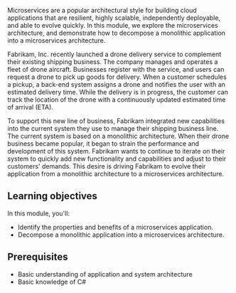 Microservices are a popular architectural style for building cloud applications that are resilient, highly scalable, independently deployable, and able to evolve quickly. In this module, we explore the microservices architecture, and demonstrate how to decompose a monolithic application into a microservices architecture.

Fabrikam, Inc. recently launched a drone delivery service to complement their existing shipping business. The company manages and operates a fleet of drone aircraft. Businesses register with the service, and users can request a drone to pick up goods for delivery. When a customer schedules a pickup, a back-end system assigns a drone and notifies the user with an estimated delivery time. While the delivery is in progress, the customer can track the location of the drone with a continuously updated estimated time of arrival (ETA).

To support this new line of business, Fabrikam integrated new capabilities into the current system they use to manage their shipping business line. The current system is based on a monolithic architecture. When their drone business became popular, it began to strain the performance and development of this system. Fabrikam wants to continue to iterate on their system to quickly add new functionality and capabilities and adjust to their customers' demands. This desire is driving Fabrikam to evolve their application from a monolithic architecture to a microservices architecture.

## Learning objectives

In this module, you'll:

- Identify the properties and benefits of a microservices application.
- Decompose a monolithic application into a microservices architecture.

## Prerequisites

- Basic understanding of application and system architecture
- Basic knowledge of C#
